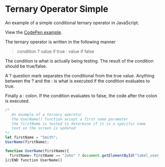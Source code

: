 # Ternary Operator Simple
An example of a simple conditional ternary operator in JavaScript. 

View the [CodePen example][1]. 

The ternary operator is written in the following manner  

>condition ? value if true : value if false


The condition is what is actually being testing. The result of the condition should be true/false.

A ? question mark separates the conditional from the true value. Anything between the ? and the : is what is executed if the condition evaluates to true. 

Finally a : colon. If the condition evaluates to false, the code after the colon is executed.
```javascript
/*
   An example of a ternary operator
   the UserName() function accept a first name parameter
   the firstName is tested to determine if it is a specific name
   text on the screen is updated
*/
let firstName = "Smith";
UserName(firstName);

function UserName(firstName){
  firstName= firstName == "John" ? document.getElementById("label_user_name").innerHTML ="Hello John!" :document.getElementById("label_user_name").innerHTML ="Hello Human!";
}//END function UserName()
```

[1]: https://codepen.io/AdamActual/pen/xQMjoL
